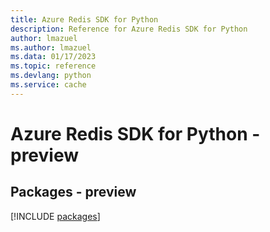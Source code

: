 ```yaml
---
title: Azure Redis SDK for Python
description: Reference for Azure Redis SDK for Python
author: lmazuel
ms.author: lmazuel
ms.data: 01/17/2023
ms.topic: reference
ms.devlang: python
ms.service: cache
---
```

# Azure Redis SDK for Python - preview
## Packages - preview
[!INCLUDE [packages](redis-index.md)]